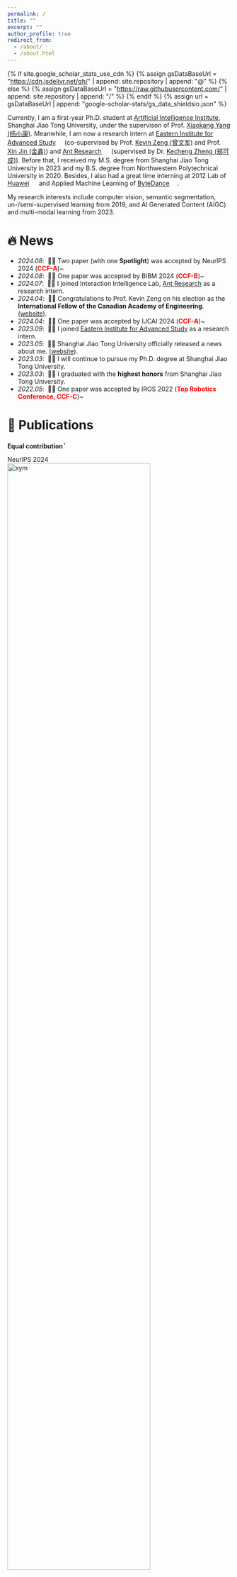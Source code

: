 ```yaml
---
permalink: /
title: ""
excerpt: ""
author_profile: true
redirect_from: 
  - /about/
  - /about.html
---
```


{% if site.google_scholar_stats_use_cdn %}
{% assign gsDataBaseUrl = "https://cdn.jsdelivr.net/gh/" | append: site.repository | append: "@" %}
{% else %}
{% assign gsDataBaseUrl = "https://raw.githubusercontent.com/" | append: site.repository | append: "/" %}
{% endif %}
{% assign url = gsDataBaseUrl | append: "google-scholar-stats/gs_data_shieldsio.json" %}

<span class='anchor' id='about-me'></span>

Currently, I am a first-year Ph.D. student at [Artificial Intelligence Institute](https://ai.sjtu.edu.cn/), Shanghai Jiao Tong University, under the supervison of Prof. [Xiaokang Yang (杨小康)](https://scholar.google.com.hk/citations?hl=zh-CN&user=yDEavdMAAAAJ). Meanwhile, I am now a research intern at [Eastern Institute for Advanced Study](https://www.eias.ac.cn/) <img src='./images/eias_logo.png' style='height: 0.85em;'> (co-supervised by Prof. [Kevin Zeng (曾文军)](https://scholar.google.com.hk/citations?hl=zh-CN&user=_cUfvYQAAAAJ) and Prof. [Xin Jin (金鑫)](https://scholar.google.com/citations?user=byaSC-kAAAAJ&hl=zh-CN)) and [Ant Research](https://www.antgroup.com/en/technology/) <img src='./images/alipay_logo.png' style='height: 1em;'> (supervised by Dr. [Kecheng Zheng (郑可成)](https://scholar.google.com/citations?user=hMDQifQAAAAJ)). Before that, I received my M.S. degree from Shanghai Jiao Tong University in 2023 and my B.S. degree from Northwestern Polytechnical University in 2020. Besides, I also had a great time interning at 2012 Lab of [Huawei](https://www.huawei.com/en/) <img src='./images/huawei_logo.png' style='height: 1em;'> and Applied Machine Learning of [ByteDance](https://www.bytedance.com/en/) <img src='./images/bytedance_log.png' style='height: 1em;'>.

My research interests include computer vision, semantic segmentation, un-/semi-supervised learning from 2019, and AI Generated Content (AIGC) and multi-modal learning from 2023.

<!-- My research interest includes neural machine translation and computer vision. I have published more than 100 papers at the top international AI conferences with total <a href='https://scholar.google.com/citations?user=DhtAFkwAAAAJ'>google scholar citations <strong><span id='total_cit'>260000+</span></strong></a> (You can also use google scholar badge <a href='https://scholar.google.com/citations?user=DhtAFkwAAAAJ'><img src="https://img.shields.io/endpoint?url={{ url | url_encode }}&logo=Google%20Scholar&labelColor=f6f6f6&color=9cf&style=flat&label=citations"></a>).  
&nbsp <font color="red"><strong></strong></font>
--> 


# 🔥 News
- *2024.08*: &nbsp;🎉🎉 Two paper (with one **Spotlight**) was accepted by NeurlPS 2024 (<span style="color:red">**CCF-A**</span>)~
- *2024.08*: &nbsp;🎉🎉 One paper was accepted by BIBM 2024 (<span style="color:red">**CCF-B**</span>)~
- *2024.07*: &nbsp;🎉🎉 I joined Interaction Intelligence Lab, [Ant Research](https://www.antgroup.com/en/technology/) as a research intern.
- *2024.04*: &nbsp;🎉🎉 Congratulations to Prof. Kevin Zeng on his election as the **International Fellow of the Canadian Academy of Engineering**. ([website](https://www.eitech.edu.cn/?p=2500)).
- *2024.04*: &nbsp;🎉🎉 One paper was accepted by IJCAI 2024 (<span style="color:red">**CCF-A**</span>)~
- *2023.09*: &nbsp;🎉🎉 I joined [Eastern Institute for Advanced Study](https://www.eias.ac.cn/) as a research intern.
- *2023.05*: &nbsp;🎉🎉 Shanghai Jiao Tong University officially released a news about me. ([website](https://news.sjtu.edu.cn/zhxw/20230517/182978.html)).
- *2023.03*: &nbsp;🎉🎉 I will continue to pursue my Ph.D. degree at Shanghai Jiao Tong University.
- *2023.03*: &nbsp;🎉🎉 I graduated with the **highest honors** from Shanghai Jiao Tong University. 
- *2022.05*: &nbsp;🎉🎉 One paper was accepted by IROS 2022 (<span style="color:red">**Top Robotics Conference, CCF-C**</span>)~


# 📝 Publications 
**Equal contribution**$^\star$

<div class='paper-box'><div class='paper-box-image'><div><div class="badge">NeurlPS 2024</div><img src='images/500x300.png' alt="sym" width="80%"></div></div>
<div class='paper-box-text' markdown="1">

**Scene Graph Disentanglement and Composition for Generalizable Complex Image Generation**

**Yunnan Wang**, Ziqiang Li, Zequn Zhang, Wenyao Zhang, Baao Xie, Xihui Liu, Wenjun Zeng, Xin Jin

<em><font color="#663399"><strong>Annual Conference on Neural Information Processing Systems (NeurIPS 2024).</strong></font></em> <span style="color:red">*Spotlight*.</span>

<em><font color="red"><strong>Spotlight.</strong></font></em>

[**Project**](https://neurips.cc/virtual/2024/poster/92965)/[**Arxiv**](https://neurips.cc/virtual/2024/poster/92965)/[**Code**](https://neurips.cc/virtual/2024/poster/92965)
</div>
</div>



<div class='paper-box'><div class='paper-box-image'><div><div class="badge">NeurlPS 2024</div><img src='images/500x300.png' alt="sym" width="80%"></div></div>
<div class='paper-box-text' markdown="1">

Graph-based Unsupervised Disentangled Representation Learning via Multimodal Large Language Models

Baao Xie, Qiuyu Chen,**Yunnan Wang**, Zequn Zhang, Xin Jin, Wenjun Zeng 

Annual Conference on Neural Information Processing Systems (NeurIPS 2024)

[**Project**](https://neurips.cc/virtual/2024/poster/94595)/[**Arxiv**](https://arxiv.org/html/2407.18999v1)/[**Code**](https://scholar.google.com/citations?view_op=view_citation&hl=zh-CN&user=DhtAFkwAAAAJ&citation_for_view=DhtAFkwAAAAJ:ALROH1vI_8AC)
</div>
</div>


<div class='paper-box'><div class='paper-box-image'><div><div class="badge">BIBM 2024</div><img src='images/500x300.png' alt="sym" width="80%"></div></div>
<div class='paper-box-text' markdown="1">

Consistency Prior Matters: Biomedical-Prompting Dual Augmentation for Domain Adaptive Medical Image Segmentation

**Yunnan Wang**, Zequn Zhang, Xin Jin, Wenjun Zeng

IEEE International Conference on Bioinformatics and Biomedicine (BIBM 2024)<span style="color:red">**Oral Presentation**</span>

[**Project**](https://www.ijcai.org/proceedings/2024/107)/[**Arxiv**](https://arxiv.org/abs/2303.13959)/[**Code**](https://github.com/Arlo0o/StereoScene)
</div>
</div>



<div class='paper-box'><div class='paper-box-image'><div><div class="badge">IJCAI 2024</div><img src='images/500x300.png' alt="sym" width="80%"></div></div>
<div class='paper-box-text' markdown="1">

Bridging Stereo Geometry and BEV Representation with Reliable Mutual Interaction for Semantic Scene Completion

Bohan Li, Yasheng Sun, Zhujin Liang, Dalong Du, Zhuanghui Zhang, Xiaofeng Wang, **Yunnan Wang**, Xin Jin, Wenjun Zeng

International Joint Conference on Artificial Intelligence (IJCAI 2024)

[**Project**](https://www.ijcai.org/proceedings/2024/107)/[**Arxiv**](https://arxiv.org/abs/2303.13959)/[**Code**](https://github.com/Arlo0o/StereoScene)
</div>
</div>



<div class='paper-box'><div class='paper-box-image'><div><div class="badge">IROS 2022</div><img src='images/500x300.png' alt="sym" width="80%"></div></div>
<div class='paper-box-text' markdown="1">
Bilateral Knowledge Distillation for Unsupervised Domain Adaptation of Semantic Segmentation

**Yunnan Wang**, Jianxun Li

IEEE/RSJ International Conference on Intelligent Robots and System (IROS 2022)
[**Project**](https://ieeexplore.ieee.org/abstract/document/9981567)/[**Arxiv**](https://ieeexplore.ieee.org/abstract/document/9981567)/[**Code**](https://github.com/Arlo0o/StereoScene)
</div>
</div>


## Preprint

- Canvas: Compositional Generation for Art Painting with Seamless Subject-Driven Infusion

**Yunnan Wang**, Ziqiang Li, Wenyao Zhang, Lexiang Lv, Zequn Zhang, Xiaoyu Shen, Xin Jin, Wenjun Zeng

Submitted to IEEE Transactions on Circuits and Systems for Video Technology (TCSVT), under review

- Exploring Contrastive Pre-training for Domain Connections in Medical Image Segmentation

Zequn Zhang$^\star$, Yun Jiang$^\star$, **Yunnan Wang**, Baao Xie, Wenyao Zhang, Yuhang Li, Zhen Chen, Xin Jin, Wenjun Zeng

IEEE Transactions on Medical Imaging (TMI), under review

- Single-Instance Feature Bias Calibrating Learning Base EM for Text-to-Image Person Re-identification

Yifeng Gou, Ziqiang Li, Junyin Zhang, **Yunnan Wang**, Yongxin Ge

Knowledge-based Systems (KBS), under review

- Coarse-to-Fine Monocular Depth Estimation with Text Alignment and Pose Disentanglement

Wenyao Zhang, Bohan Li, **Yunnan Wang**, Shengyang Zhao, Xin Jin, Wenjun Zeng


<!-- [**Project**](https://scholar.google.com/citations?view_op=view_citation&hl=zh-CN&user=DhtAFkwAAAAJ&citation_for_view=DhtAFkwAAAAJ:ALROH1vI_8AC) <strong><span class='show_paper_citations' data='DhtAFkwAAAAJ:ALROH1vI_8AC'></span></strong>
- Lorem ipsum dolor sit amet, consectetur adipiscing elit. Vivamus ornare aliquet ipsum, ac tempus justo dapibus sit amet. 
</div>
</div> -->

- [Lorem ipsum dolor sit amet, consectetur adipiscing elit. Vivamus ornare aliquet ipsum, ac tempus justo dapibus sit amet](https://github.com), A, B, C, **CVPR 2020** -->


# 📖 Educations
- *2023.03 - present*, Ph.D. in Computer Science, Shanghai Jiao Tong University, Shanghai
- *2020.09 - 2023.03*, M.S. in Automation, Shanghai Jiao Tong University, Shanghai
- *2016.09 - 2020.09*, B.S. in Automation, Northwestern Polytechnical University (NWPU), Xi'an, Shaanxi

# 💻 Internships
- *2024.07 - present*:  Interaction Intelligence Lab, Ant Research, Hangzhou, Zhejiang
  - Position: Multi-Modal Algorithm Intern
  - Duty: Multi-Modal Algorithm Research
  - Supervisor: Dr. [Kecheng Zheng](https://scholar.google.com/citations?user=hMDQifQAAAAJ)

- *2023.09 - present*: College of Information Science and Technology, Eastern Institute for Advanced Study, Ningbo, Zhejiang
  - Position: Computer Vision Algorithm Intern
  - Dutiy: AI Generated Content (AIGC) Research
  - Supervisor: Prof. [Wenjun Zeng](https://scholar.google.com.hk/citations?hl=zh-CN&user=_cUfvYQAAAAJ) and Prof. [Xin Jin](https://scholar.google.com/citations?user=byaSC-kAAAAJ&hl=zh-CN)

* *2022.06 - 2022.10*: Central Media Technology Institute, 2012 Lab, Huawei, Shanghai
  * Position: Computer Vision Algorithm Intern
  * Duty: Optical Flow Estimation, Motion Detection, and Lane Detection
  * Supervisor: Dr. [Jia Cai](https://scholar.google.com.hk/citations?user=gg6nH6QAAAAJ&hl=zh-CN&oi=sra)

* *2022.03 - 2022.06*: Applied Machine Learning (AML), ByteDance, Shanghai
  * Position: Machine Learning Algorithm Intern
  * Duties included: Recommendation/Advertising/Search Algorithm Research
  * Supervisor: Dr. Xiang Li

# 🎖 Honors and Awards
- *2023.03* Excellent Graduate of Shanghai (*Top 3%* in SJTU)
- *2022.09* CETC Rice Scholarship (SJTU)
- *2021.10* **National Scholarship** for Graduate Students (*Top 3%* in SJTU)
- *2020.06* Excellent Graduate of Shaanxi Province(*Top 3%* in NWPU)
- *2019.11* Wu Yajun Scholarship (NWPU)
- *2018.10* **National Scholarship** for Undergraduate Students (*Top 1%* in NWPU)
- *2017.10* Guangdong-Hong Kong-Macao Scholarship (NWPU)
- *2015.9* The Second Prize of Chinese Physics Olympiad
- *2015.9* The Third Prize of Chinese Mathematical Olympiad

# 💬 Activities
- *2020.09 - 2023.03*, Monitor of Master Class B2003292, Shanghai Jiao Tong University.
- Reviewer: NeurlPS, CVPR, ICCV, ACM MM, TCSVT and TNNLS etc.

